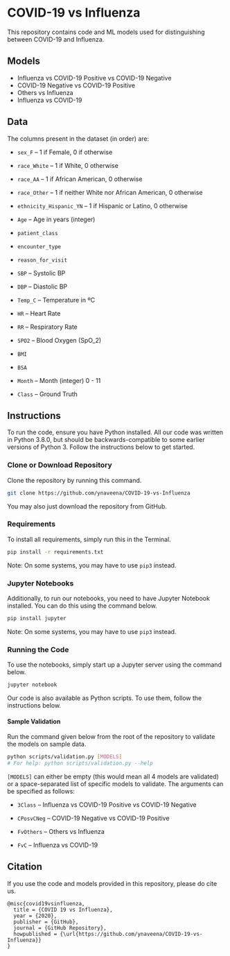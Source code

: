 # COVID-19 vs Influenza

This repository contains code and ML models used for distinguishing between COVID-19 and Influenza.

## Models

* Influenza vs COVID-19 Positive vs COVID-19 Negative
* COVID-19 Negative vs COVID-19 Positive
* Others vs Influenza
* Influenza vs COVID-19

## Data

The columns present in the dataset (in order) are:

* `sex_F` – 1 if Female, 0 if otherwise

* `race_White` – 1 if White, 0 otherwise

* `race_AA` – 1 if African American, 0 otherwise

* `race_Other` – 1 if neither White nor African American, 0 otherwise

* `ethnicity_Hispanic_YN` – 1 if Hispanic or Latino, 0 otherwise

* `Age` – Age in years (integer)

* `patient_class`

* `encounter_type`

* `reason_for_visit`

* `SBP` – Systolic BP

* `DBP` – Diastolic BP

* `Temp_C` – Temperature in ºC

* `HR` – Heart Rate

* `RR` – Respiratory Rate

* `SPO2` – Blood Oxygen (SpO_2)

* `BMI`

* `BSA`

* `Month` – Month (integer) 0 - 11

* `Class` – Ground Truth

## Instructions

To run the code, ensure you have Python installed. All our code was written in Python 3.8.0, but should be backwards-compatible to some earlier versions of Python 3. Follow the instructions below to get started.

### Clone or Download Repository

Clone the repository by running this command.

```bash
git clone https://github.com/ynaveena/COVID-19-vs-Influenza
```

You may also just download the repository from GitHub.

### Requirements

To install all requirements, simply run this in the Terminal.

```bash
pip install -r requirements.txt
```

Note: On some systems, you may have to use `pip3` instead.

### Jupyter Notebooks

Additionally, to run our notebooks, you need to have Jupyter Notebook installed. You can do this using the command below.

```bash
pip install jupyter
```

Note: On some systems, you may have to use `pip3` instead.

### Running the Code

To use the notebooks, simply start up a Jupyter server using the command below.

```bash
jupyter notebook
```

Our code is also available as Python scripts. To use them, follow the instructions below.

#### Sample Validation

Run the command given below from the root of the repository to validate the models on sample data.

```bash
python scripts/validation.py [MODELS]
# For help: python scripts/validation.py --help
```

`[MODELS]` can either be empty (this would mean all 4 models are validated) or a space-separated list of specific models to validate. The arguments can be specified as follows:

* `3Class` – Influenza vs COVID-19 Positive vs COVID-19 Negative

* `CPosvCNeg` – COVID-19 Negative vs COVID-19 Positive

* `FvOthers` – Others vs Influenza

* `FvC` – Influenza vs COVID-19

## Citation

If you use the code and models provided in this repository, please do cite us.

```
@misc{covid19vsinfluenza,
  title = {COVID 19 vs Influenza},
  year = {2020},
  publisher = {GitHub},
  journal = {GitHub Repository},
  howpublished = {\url{https://github.com/ynaveena/COVID-19-vs-Influenza}}
}
```
